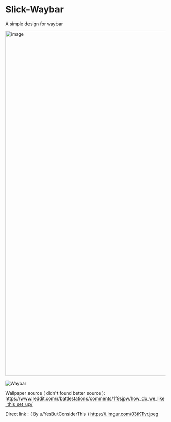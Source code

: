 # Slick-Waybar
A simple design for waybar


<img width="1920" height="1080" alt="image" src="https://github.com/user-attachments/assets/a8bbe3d0-e76d-46b9-8335-7b0d1c3d38c9" />

![Waybar](https://github.com/user-attachments/assets/6c6c0cf4-2055-4397-81ab-de9d94b1150b)


Wallpaper source ( didn't found better source ): https://www.reddit.com/r/battlestations/comments/1f9sjpw/how_do_we_like_this_set_up/

Direct link : ( By u/YesButConsiderThis ) https://i.imgur.com/03tKTvr.jpeg
